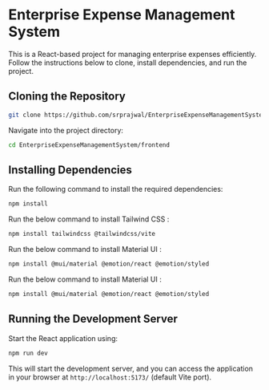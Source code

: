 # Enterprise Expense Management System

This is a React-based project for managing enterprise expenses efficiently. Follow the instructions below to clone, install dependencies, and run the project.

## Cloning the Repository

```sh
git clone https://github.com/srprajwal/EnterpriseExpenseManagementSystem.git
```

Navigate into the project directory:

```sh
cd EnterpriseExpenseManagementSystem/frontend
```

## Installing Dependencies

Run the following command to install the required dependencies:

```sh
npm install
```
Run the below command to install Tailwind CSS :

```sh
npm install tailwindcss @tailwindcss/vite
```
Run the below command to install Material UI :

```sh
npm install @mui/material @emotion/react @emotion/styled
```


Run the below command to install Material UI :
```sh
npm install @mui/material @emotion/react @emotion/styled
```

## Running the Development Server

Start the React application using:

```sh
npm run dev
```

This will start the development server, and you can access the application in your browser at `http://localhost:5173/` (default Vite port).
